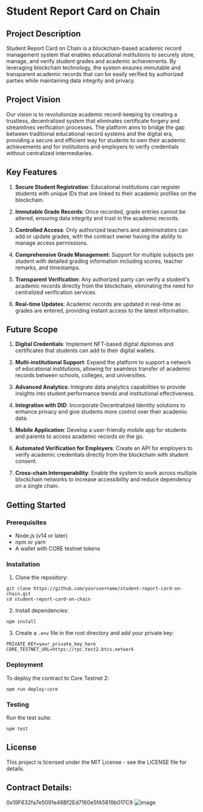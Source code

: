# Student Report Card on Chain

## Project Description
Student Report Card on Chain is a blockchain-based academic record management system that enables educational institutions to securely store, manage, and verify student grades and academic achievements. By leveraging blockchain technology, the system ensures immutable and transparent academic records that can be easily verified by authorized parties while maintaining data integrity and privacy.

## Project Vision
Our vision is to revolutionize academic record-keeping by creating a trustless, decentralized system that eliminates certificate forgery and streamlines verification processes. The platform aims to bridge the gap between traditional educational record systems and the digital era, providing a secure and efficient way for students to own their academic achievements and for institutions and employers to verify credentials without centralized intermediaries.

## Key Features
1. **Secure Student Registration**: Educational institutions can register students with unique IDs that are linked to their academic profiles on the blockchain.

2. **Immutable Grade Records**: Once recorded, grade entries cannot be altered, ensuring data integrity and trust in the academic records.

3. **Controlled Access**: Only authorized teachers and administrators can add or update grades, with the contract owner having the ability to manage access permissions.

4. **Comprehensive Grade Management**: Support for multiple subjects per student with detailed grading information including scores, teacher remarks, and timestamps.

5. **Transparent Verification**: Any authorized party can verify a student's academic records directly from the blockchain, eliminating the need for centralized verification services.

6. **Real-time Updates**: Academic records are updated in real-time as grades are entered, providing instant access to the latest information.

## Future Scope
1. **Digital Credentials**: Implement NFT-based digital diplomas and certificates that students can add to their digital wallets.

2. **Multi-institutional Support**: Expand the platform to support a network of educational institutions, allowing for seamless transfer of academic records between schools, colleges, and universities.

3. **Advanced Analytics**: Integrate data analytics capabilities to provide insights into student performance trends and institutional effectiveness.

4. **Integration with DID**: Incorporate Decentralized Identity solutions to enhance privacy and give students more control over their academic data.

5. **Mobile Application**: Develop a user-friendly mobile app for students and parents to access academic records on the go.

6. **Automated Verification for Employers**: Create an API for employers to verify academic credentials directly from the blockchain with student consent.

7. **Cross-chain Interoperability**: Enable the system to work across multiple blockchain networks to increase accessibility and reduce dependency on a single chain.

## Getting Started

### Prerequisites
- Node.js (v14 or later)
- npm or yarn
- A wallet with CORE testnet tokens

### Installation
1. Clone the repository:
```
git clone https://github.com/yourusername/student-report-card-on-chain.git
cd student-report-card-on-chain
```

2. Install dependencies:
```
npm install
```

3. Create a `.env` file in the root directory and add your private key:
```
PRIVATE_KEY=your_private_key_here
CORE_TESTNET_URL=https://rpc.test2.btcs.network
```

### Deployment
To deploy the contract to Core Testnet 2:
```
npm run deploy:core
```

### Testing
Run the test suite:
```
npm test
```

## License
This project is licensed under the MIT License - see the LICENSE file for details.

## Contract Details: 
0x19F632fa7e5091e46Bf2Ed7160e5fA5819b017C9
![image](https://github.com/user-attachments/assets/744afc14-3606-4dcf-bd26-61a5fa265566)
